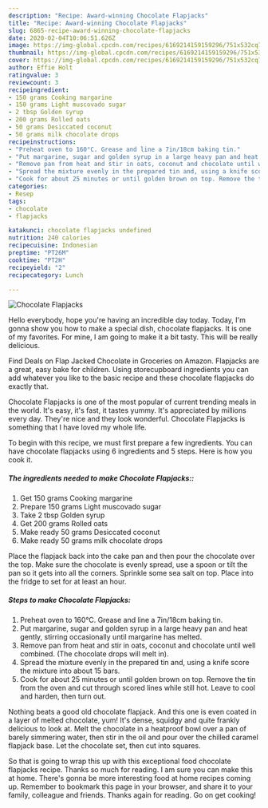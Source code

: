 ```yaml
---
description: "Recipe: Award-winning Chocolate Flapjacks"
title: "Recipe: Award-winning Chocolate Flapjacks"
slug: 6865-recipe-award-winning-chocolate-flapjacks
date: 2020-02-04T10:06:51.626Z
image: https://img-global.cpcdn.com/recipes/6169214159159296/751x532cq70/chocolate-flapjacks-recipe-main-photo.jpg
thumbnail: https://img-global.cpcdn.com/recipes/6169214159159296/751x532cq70/chocolate-flapjacks-recipe-main-photo.jpg
cover: https://img-global.cpcdn.com/recipes/6169214159159296/751x532cq70/chocolate-flapjacks-recipe-main-photo.jpg
author: Effie Holt
ratingvalue: 3
reviewcount: 3
recipeingredient:
- 150 grams Cooking margarine
- 150 grams Light muscovado sugar
- 2 tbsp Golden syrup
- 200 grams Rolled oats
- 50 grams Desiccated coconut
- 50 grams milk chocolate drops
recipeinstructions:
- "Preheat oven to 160°C. Grease and line a 7in/18cm baking tin."
- "Put margarine, sugar and golden syrup in a large heavy pan and heat gently, stirring occasionally until margarine has melted."
- "Remove pan from heat and stir in oats, coconut and chocolate until well combined. (The chocolate drops will melt in)."
- "Spread the mixture evenly in the prepared tin and, using a knife score the mixture into about 15 bars."
- "Cook for about 25 minutes or until golden brown on top. Remove the tin from the oven and cut through scored lines while still hot. Leave to cool and harden, then turn out."
categories:
- Resep
tags:
- chocolate
- flapjacks

katakunci: chocolate flapjacks undefined
nutrition: 240 calories
recipecuisine: Indonesian
preptime: "PT26M"
cooktime: "PT2H"
recipeyield: "2"
recipecategory: Lunch

---
```



![Chocolate Flapjacks](https://img-global.cpcdn.com/recipes/6169214159159296/751x532cq70/chocolate-flapjacks-recipe-main-photo.jpg)

Hello everybody, hope you're having an incredible day today. Today, I'm gonna show you how to make a special dish, chocolate flapjacks. It is one of my favorites. For mine, I am going to make it a bit tasty. This will be really delicious.

Find Deals on Flap Jacked Chocolate in Groceries on Amazon. Flapjacks are a great, easy bake for children. Using storecupboard ingredients you can add whatever you like to the basic recipe and these chocolate flapjacks do exactly that.

Chocolate Flapjacks is one of the most popular of current trending meals in the world. It's easy, it's fast, it tastes yummy. It's appreciated by millions every day. They're nice and they look wonderful. Chocolate Flapjacks is something that I have loved my whole life.


To begin with this recipe, we must first prepare a few ingredients. You can have chocolate flapjacks using 6 ingredients and 5 steps. Here is how you cook it.

##### The ingredients needed to make Chocolate Flapjacks::

1. Get 150 grams Cooking margarine
1. Prepare 150 grams Light muscovado sugar
1. Take 2 tbsp Golden syrup
1. Get 200 grams Rolled oats
1. Make ready 50 grams Desiccated coconut
1. Make ready 50 grams milk chocolate drops


Place the flapjack back into the cake pan and then pour the chocolate over the top. Make sure the chocolate is evenly spread, use a spoon or tilt the pan so it gets into all the corners. Sprinkle some sea salt on top. Place into the fridge to set for at least an hour. 

##### Steps to make Chocolate Flapjacks:

1. Preheat oven to 160°C. Grease and line a 7in/18cm baking tin.
1. Put margarine, sugar and golden syrup in a large heavy pan and heat gently, stirring occasionally until margarine has melted.
1. Remove pan from heat and stir in oats, coconut and chocolate until well combined. (The chocolate drops will melt in).
1. Spread the mixture evenly in the prepared tin and, using a knife score the mixture into about 15 bars.
1. Cook for about 25 minutes or until golden brown on top. Remove the tin from the oven and cut through scored lines while still hot. Leave to cool and harden, then turn out.


Nothing beats a good old chocolate flapjack. And this one is even coated in a layer of melted chocolate, yum! It&#39;s dense, squidgy and quite frankly delicious to look at. Melt the chocolate in a heatproof bowl over a pan of barely simmering water, then stir in the oil and pour over the chilled caramel flapjack base. Let the chocolate set, then cut into squares. 

So that is going to wrap this up with this exceptional food chocolate flapjacks recipe. Thanks so much for reading. I am sure you can make this at home. There's gonna be more interesting food at home recipes coming up. Remember to bookmark this page in your browser, and share it to your family, colleague and friends. Thanks again for reading. Go on get cooking!
